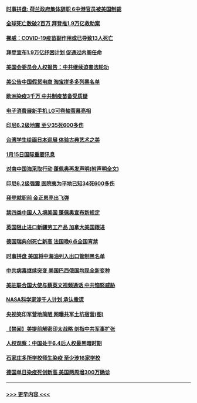 #### [时事拼盘: 荷兰政府集体辞职 6中港官员被美国制裁](../pages/prog202/a103033063.md?t=01160801) 
#### [全球死亡数破2百万 拜登推1.9万亿救助案](../pages/prog202/a103033050.md?t=01160801) 
#### [挪威：COVID-19疫苗副作用或已导致13人死亡](../pages/prog202/a103032989.md?t=01160801) 
#### [拜登宣布1.9万亿纾困计划 促通过内阁任命](../pages/prog202/a103032902.md?t=01160801) 
#### [美国会委员会人权报告：中共继续迫害法轮功](../pages/prog202/a103032900.md?t=01160801) 
#### [美公告中国假货电商 淘宝拼多多列黑名单](../pages/prog202/a103032892.md?t=01160801) 
#### [欧洲染疫3千万 中共制疫苗备受质疑](../pages/prog202/a103032868.md?t=01160801) 
#### [电子消费展新手机 LG可卷轴萤幕亮相](../pages/prog202/a103032862.md?t=01160801) 
#### [印尼6.2级地震 至少35死600多伤](../pages/prog202/a103032858.md?t=01160801) 
#### [台湾学生绘画日本巡展 体验古典艺术之美](../pages/prog202/a103032810.md?t=01160801) 
#### [1月15日国际重要讯息](../pages/prog202/a103032706.md?t=01160801) 
#### [对南中国海采取行动 蓬佩奥再发声明(附声明全文)](../pages/prog202/a103032622.md?t=01160801) 
#### [印尼6.2级强震 医院夷为平地已知34死600多伤](../pages/prog202/a103032580.md?t=01160801) 
#### [拜登就职前 金正恩亮出飞弹](../pages/prog202/a103032472.md?t=01160801) 
#### [禁四类中国人入境美国 蓬佩奥宣布新规定](../pages/prog202/a103032438.md?t=01160801) 
#### [英国阻止进口新疆劳工产品 加拿大美国跟进](../pages/prog202/a103032303.md?t=01160801) 
#### [德国瑞典创死亡新高 法国晚6点全国宵禁](../pages/prog202/a103032350.md?t=01160801) 
#### [时事拼盘 美国将中海油列入出口管制黑名单](../pages/prog202/a103032335.md?t=01160801) 
#### [中共病毒继续突变 美国巴西俄国均现全新变种](../pages/prog202/a103032261.md?t=01160801) 
#### [美驻联合国大使与蔡英文视频通话 中共恼怒威胁](../pages/prog202/a103032252.md?t=01160801) 
#### [NASA科学家涉千人计划 承认撒谎](../pages/prog202/a103032247.md?t=01160801) 
#### [央视笑印军营地简陋 网曝共军土坑宿营(图)](../pages/prog202/a103032110.md?t=01160801) 
#### [【禁闻】美提前解密印太战略 剑指中共军事扩张](../pages/prog202/a103032154.md?t=01160801) 
#### [人权观察：中国处于6.4后人权最黑暗时期](../pages/prog202/a103032136.md?t=01160801) 
#### [石家庄多所学校师生染疫 至少涉16家学校](../pages/prog202/a103032145.md?t=01160801) 
#### [德国单日染疫死创新高 美国两周增300万确诊](../pages/prog202/a103032132.md?t=01160801) 

----
#### [ >>> 更早内容 <<< ](../indexes/prog202-earlier.md)
